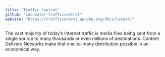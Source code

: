 ```yaml
---
title: "Traffic Control"
github: "incubator-trafficcontrol"
website: "https://trafficcontrol.apache.org/docs/latest/"
---
```


The vast majority of today’s Internet traffic is media files being sent from a single source to many thousands or even millions of destinations. Content Delivery Networks make that one-to-many distribution possible in an economical way.
